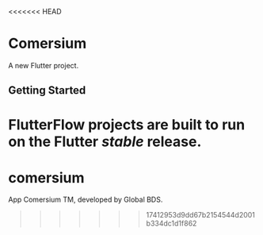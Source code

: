 <<<<<<< HEAD
# Comersium

A new Flutter project.

## Getting Started

FlutterFlow projects are built to run on the Flutter _stable_ release.
=======
# comersium
App Comersium TM, developed by Global BDS.
>>>>>>> 17412953d9dd67b2154544d2001b334dc1d1f862
